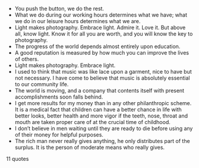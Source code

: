  - You push the button, we do the rest.
 - What we do during our working hours determines what we have; what we do in our leisure hours determines what we are.
 - Light makes photography. Embrace light. Admire it. Love it. But above all, know light. Know it for all you are worth, and you will know the key to photography.
 - The progress of the world depends almost entirely upon education.
 - A good reputation is measured by how much you can improve the lives of others.
 - Light makes photography. Embrace light.
 - I used to think that music was like lace upon a garment, nice to have but not necessary. I have come to believe that music is absolutely essential to our community life.
 - The world is moving, and a company that contents itself with present accomplishments soon falls behind.
 - I get more results for my money than in any other philanthropic scheme. It is a medical fact that children can have a better chance in life with better looks, better health and more vigor if the teeth, nose, throat and mouth are taken proper care of at the crucial time of childhood.
 - I don’t believe in men waiting until they are ready to die before using any of their money for helpful purposes.
 - The rich man never really gives anything, he only distributes part of the surplus. It is the person of moderate means who really gives.

11 quotes